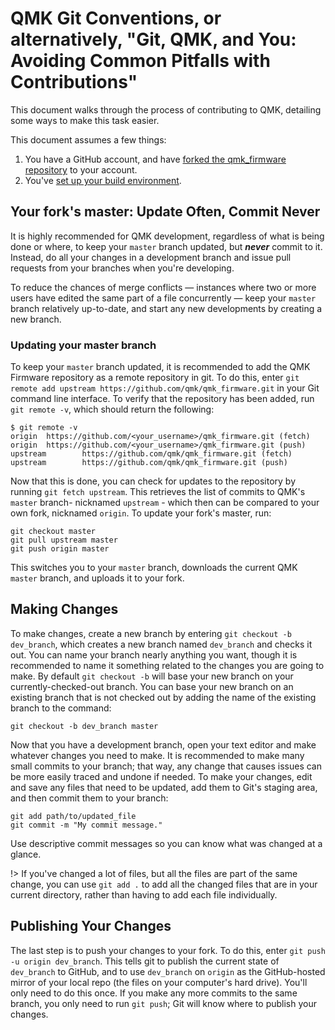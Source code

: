 # QMK Git Conventions, or alternatively, "Git, QMK, and You: Avoiding Common Pitfalls with Contributions"

This document walks through the process of contributing to QMK, detailing some ways to make this task easier.

This document assumes a few things:

1. You have a GitHub account, and have [forked the qmk_firmware repository](getting_started_github.md) to your account.
2. You've [set up your build environment](newbs_getting_started.md?id=environment-setup).

## Your fork's master: Update Often, Commit Never

It is highly recommended for QMK development, regardless of what is being done or where, to keep your `master` branch updated, but ***never*** commit to it. Instead, do all your changes in a development branch and issue pull requests from your branches when you're developing.

To reduce the chances of merge conflicts &mdash; instances where two or more users have edited the same part of a file concurrently &mdash; keep your `master` branch relatively up-to-date, and start any new developments by creating a new branch.

### Updating your master branch

To keep your `master` branch updated, it is recommended to add the QMK Firmware repository as a remote repository in git. To do this, enter `git remote add upstream https://github.com/qmk/qmk_firmware.git` in your Git command line interface. To verify that the repository has been added, run `git remote -v`, which should return the following:

```
$ git remote -v
origin  https://github.com/<your_username>/qmk_firmware.git (fetch)
origin  https://github.com/<your_username>/qmk_firmware.git (push)
upstream        https://github.com/qmk/qmk_firmware.git (fetch)
upstream        https://github.com/qmk/qmk_firmware.git (push)
```

Now that this is done, you can check for updates to the repository by running `git fetch upstream`. This retrieves the list of commits to QMK's `master` branch- nicknamed `upstream` - which then can be compared to your own fork, nicknamed `origin`. To update your fork's master, run:

```
git checkout master
git pull upstream master
git push origin master
```

This switches you to your `master` branch, downloads the current QMK `master` branch, and uploads it to your fork.

## Making Changes

To make changes, create a new branch by entering `git checkout -b dev_branch`, which creates a new branch named `dev_branch` and checks it out. You can name your branch nearly anything you want, though it is recommended to name it something related to the changes you are going to make. By default `git checkout -b` will base your new branch on your currently-checked-out branch. You can base your new branch on an existing branch that is not checked out by adding the name of the existing branch to the command:

```
git checkout -b dev_branch master
```

Now that you have a development branch, open your text editor and make whatever changes you need to make. It is recommended to make many small commits to your branch; that way, any change that causes issues can be more easily traced and undone if needed. To make your changes, edit and save any files that need to be updated, add them to Git's staging area, and then commit them to your branch:

```
git add path/to/updated_file
git commit -m "My commit message."
```

Use descriptive commit messages so you can know what was changed at a glance.

!> If you've changed a lot of files, but all the files are part of the same change, you can use `git add .` to add all the changed files that are in your current directory, rather than having to add each file individually.

## Publishing Your Changes

The last step is to push your changes to your fork. To do this, enter `git push -u origin dev_branch`. This tells git to publish the current state of `dev_branch` to GitHub, and to use `dev_branch` on `origin` as the GitHub-hosted mirror of your local repo (the files on your computer's hard drive). You'll only need to do this once. If you make any more commits to the same branch, you only need to run `git push`; Git will know where to publish your changes.
